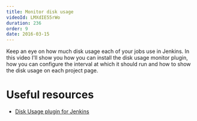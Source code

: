 ```yaml
---
title: Monitor disk usage
videoId: LMXdIE55rWo
duration: 236
order: 9
date: 2016-03-15
---
```


Keep an eye on how much disk usage each of your jobs use in Jenkins. In this video I'll show you how you can install the disk usage monitor plugin, how you can configure the interval at which it should run and how to show the disk usage on each project page.

# Useful resources
* <a href="https://wiki.jenkins-ci.org/display/JENKINS/Disk+Usage+Plugin" target="_blank">Disk Usage plugin for Jenkins</a>